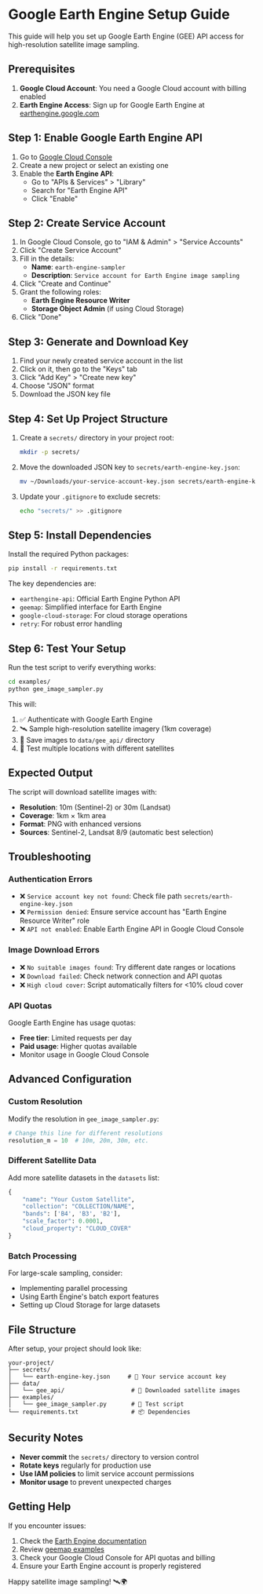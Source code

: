 # Google Earth Engine Setup Guide

This guide will help you set up Google Earth Engine (GEE) API access for high-resolution satellite image sampling.

## Prerequisites

1. **Google Cloud Account**: You need a Google Cloud account with billing enabled
2. **Earth Engine Access**: Sign up for Google Earth Engine at [earthengine.google.com](https://earthengine.google.com/)

## Step 1: Enable Google Earth Engine API

1. Go to [Google Cloud Console](https://console.cloud.google.com/)
2. Create a new project or select an existing one
3. Enable the **Earth Engine API**:
   - Go to "APIs & Services" > "Library"
   - Search for "Earth Engine API"
   - Click "Enable"

## Step 2: Create Service Account

1. In Google Cloud Console, go to "IAM & Admin" > "Service Accounts"
2. Click "Create Service Account"
3. Fill in the details:
   - **Name**: `earth-engine-sampler`
   - **Description**: `Service account for Earth Engine image sampling`
4. Click "Create and Continue"
5. Grant the following roles:
   - **Earth Engine Resource Writer**
   - **Storage Object Admin** (if using Cloud Storage)
6. Click "Done"

## Step 3: Generate and Download Key

1. Find your newly created service account in the list
2. Click on it, then go to the "Keys" tab
3. Click "Add Key" > "Create new key"
4. Choose "JSON" format
5. Download the JSON key file

## Step 4: Set Up Project Structure

1. Create a `secrets/` directory in your project root:
   ```bash
   mkdir -p secrets/
   ```

2. Move the downloaded JSON key to `secrets/earth-engine-key.json`:
   ```bash
   mv ~/Downloads/your-service-account-key.json secrets/earth-engine-key.json
   ```

3. Update your `.gitignore` to exclude secrets:
   ```bash
   echo "secrets/" >> .gitignore
   ```

## Step 5: Install Dependencies

Install the required Python packages:

```bash
pip install -r requirements.txt
```

The key dependencies are:
- `earthengine-api`: Official Earth Engine Python API
- `geemap`: Simplified interface for Earth Engine
- `google-cloud-storage`: For cloud storage operations
- `retry`: For robust error handling

## Step 6: Test Your Setup

Run the test script to verify everything works:

```bash
cd examples/
python gee_image_sampler.py
```

This will:
1. ✅ Authenticate with Google Earth Engine
2. 🛰️ Sample high-resolution satellite imagery (1km coverage)
3. 💾 Save images to `data/gee_api/` directory
4. 🎯 Test multiple locations with different satellites

## Expected Output

The script will download satellite images with:
- **Resolution**: 10m (Sentinel-2) or 30m (Landsat)
- **Coverage**: 1km × 1km area
- **Format**: PNG with enhanced versions
- **Sources**: Sentinel-2, Landsat 8/9 (automatic best selection)

## Troubleshooting

### Authentication Errors
- ❌ `Service account key not found`: Check file path `secrets/earth-engine-key.json`
- ❌ `Permission denied`: Ensure service account has "Earth Engine Resource Writer" role
- ❌ `API not enabled`: Enable Earth Engine API in Google Cloud Console

### Image Download Errors
- ❌ `No suitable images found`: Try different date ranges or locations
- ❌ `Download failed`: Check network connection and API quotas
- ❌ `High cloud cover`: Script automatically filters for <10% cloud cover

### API Quotas
Google Earth Engine has usage quotas:
- **Free tier**: Limited requests per day
- **Paid usage**: Higher quotas available
- Monitor usage in Google Cloud Console

## Advanced Configuration

### Custom Resolution
Modify the resolution in `gee_image_sampler.py`:
```python
# Change this line for different resolutions
resolution_m = 10  # 10m, 20m, 30m, etc.
```

### Different Satellite Data
Add more satellite datasets in the `datasets` list:
```python
{
    "name": "Your Custom Satellite",
    "collection": "COLLECTION/NAME", 
    "bands": ['B4', 'B3', 'B2'],
    "scale_factor": 0.0001,
    "cloud_property": "CLOUD_COVER"
}
```

### Batch Processing
For large-scale sampling, consider:
- Implementing parallel processing
- Using Earth Engine's batch export features
- Setting up Cloud Storage for large datasets

## File Structure

After setup, your project should look like:
```
your-project/
├── secrets/
│   └── earth-engine-key.json     # 🔐 Your service account key
├── data/
│   └── gee_api/                   # 📁 Downloaded satellite images
├── examples/
│   └── gee_image_sampler.py       # 🧪 Test script
└── requirements.txt               # 📦 Dependencies
```

## Security Notes

- **Never commit** the `secrets/` directory to version control
- **Rotate keys** regularly for production use
- **Use IAM policies** to limit service account permissions
- **Monitor usage** to prevent unexpected charges

## Getting Help

If you encounter issues:
1. Check the [Earth Engine documentation](https://developers.google.com/earth-engine/)
2. Review [geemap examples](https://geemap.org/notebooks/)
3. Check your Google Cloud Console for API quotas and billing
4. Ensure your Earth Engine account is properly registered

Happy satellite image sampling! 🛰️🌍 